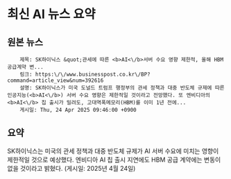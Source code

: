 # 최신 AI 뉴스 요약

## 원본 뉴스
		제목: SK하이닉스 &quot;관세에 따른 <b>AI<\/b>서버 수요 영향 제한적, 올해 HBM 공급계약 변...
		링크: https:\/\/www.businesspost.co.kr\/BP?command=article_view&num=392616
		설명: SK하이닉스가 미국 도널드 트럼프 행정부의 관세 정책과 대중 반도체 규제에 따른 인공지능(<b>AI<\/b>) 서버 수요 영향은 제한적일 것이라고 전망했다. 또 엔비디아의 <b>AI<\/b> 칩 출시가 밀려도, 고대역폭메모리(HBM)를 이미 1년 전에... 
		게시일: Thu, 24 Apr 2025 09:46:00 +0900


## 요약
SK하이닉스는 미국의 관세 정책과 대중 반도체 규제가 AI 서버 수요에 미치는 영향이 제한적일 것으로 예상했다. 엔비디아 AI 칩 출시 지연에도 HBM 공급 계약에는 변동이 없을 것이라고 밝혔다. (게시일: 2025년 4월 24일)
